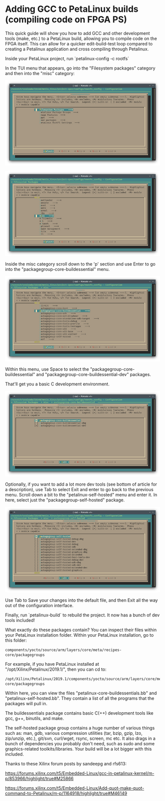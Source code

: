 # Adding GCC to PetaLinux builds (compiling code on FPGA PS)

This quick guide will show you how to add GCC and other development tools (make, etc.) to a PetaLinux build, allowing you to compile code on the FPGA itself. This can allow for a quicker edit-build-test loop compared to creating a Petalinux application and cross compiling through Petalinux.

Inside your PetaLinux project, run \`petalinux-config -c rootfs\`

In the TUI menu that appears, go into the "Filesystem packages" category and then into the "misc" category:

![filesystem_packages_misc_1](filesystem_packages_misc_1.png)

![misc_2](misc_2.png)

Inside the misc category scroll down to the 'p' section and use Enter to go into the "packagegroup-core-buildessential" menu.

![packagegroup_core_buildessential_3](packagegroup_core_buildessential_3.png)

Within this menu, use Space to select the "packagegroup-core-buildessential" and "packagegroup-core-buildessential-dev" packages.

That'll get you a basic C development environment.

![select_packagegroup_and_dev_4](select_packagegroup_and_dev_4.png)

Optionally, if you want to add a lot more dev tools (see bottom of article for a description), use Tab to select Exit and enter to go back to the previous menu. Scroll down a bit to the "petalinux-self-hosted" menu and enter it. In here, select just the "packagegroup-self-hosted" package.

![packagroup_self_hosted_5](packagroup_self_hosted_5.png)

Use Tab to Save your changes into the default file, and then Exit all the way out of the configuration interface.

Finally, run \`petalinux-build\` to rebuild the project. It now has a bunch of dev tools included!

What exactly do these packages contain? You can inspect their files within your PetaLinux installation folder. Within your PetaLinux installation, go to this folder:

```
components/yocto/source/arm/layers/core/meta/recipes-core/packagegroups
```

For example, if you have PetaLinux installed at "/opt/Xilinx/Petalinux/2019.1/", then you can cd to:

```
/opt/Xilinx/Petalinux/2019.1/components/yocto/source/arm/layers/core/meta/recipes-core/packagegroups
```

Within here, you can view the files "petalinux-core-buildessentials.bb" and "petalinux-self-hosted.bb". They contain a list of all the programs that the packages will pull in.

The buildessentials package contains basic C(++) development tools like gcc, g++, binutils, and make.  

The self-hosted package group contains a huge number of various things such as: man, gdb, various compression utilities (tar, bzip, gzip, lzo, zip/unzip, etc.), git/svn, curl/wget, rsync, screen, mc etc. It also drags in a bunch of dependencies you probably don't need, such as sudo and some graphics-related toolkits/libraries. Your build will be a lot bigger with this included.

Thanks to these Xilinx forum posts by sandeepg and rfs613:

https://forums.xilinx.com/t5/Embedded-Linux/gcc-in-petalinux-kernel/m-p/853966/highlight/true#M25866 

https://forums.xilinx.com/t5/Embedded-Linux/Add-quot-make-quot-command-to-Petalinux/m-p/1164918/highlight/true#M46149 